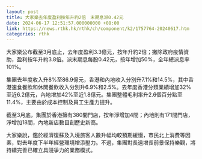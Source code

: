 ```yaml
---
layout: post
title: 大家樂去年度盈利按年升約2倍　末期息派0.42元
date: 2024-06-17 12:51:57.000000000 +08:00
link: https://news.rthk.hk/rthk/ch/component/k2/1757764-20240617.htm
categories: rthk
---
```


大家樂公布截至3月底止，去年度盈利3.3億元，按年升約2倍；撇除政府疫情資助，盈利按年升約3.8倍。派末期息每股0.42元，按年增加50%，全年總派息率101%。

集團去年度收入升8%至86.9億元，香港和內地收入分別升7.1%和14.5%，其中香港速食餐飲和休閒餐飲收入分別升6.9%和2.5%。去年度香港分類業績增加32%至近6.2億元，內地增加42%至近1.8億元。集團整體毛利率升2.6個百分點至11.4%，主要由於成本控制及員工生產力提升。

截至3月底，集團於香港擁有380間門店，按年淨增加4間；內地則有171間門店，淨增加18間，內地新店數目創歷史新高。

大家樂說，鑑於經濟復蘇及入境旅客人數升幅均較預期緩慢，市民北上消費等因素，對去年度下半年經營環境增添壓力。不過，集團對長遠增長前景保持樂觀，將持續完善已確立具競爭力的業務模式。
